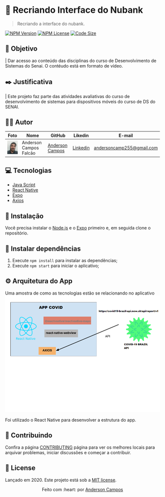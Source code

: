 <p align="center">
   
</p>

# :movie_camera: Recriando Interface do Nubank

> Recriando a interface do nubank.

[![NPM Version][npm-version]][npm-version]
[![NPM License][npm-license]][npm-license]
[![Code Size][code-size]][code-size]


<p align="center">
  
</p>

## :nazar_amulet: Objetivo

| Dar acesso ao conteúdo das disciplinas do curso de Desenvolvimento de Sistemas do Senai. O contéudo está em formato de vídeo.

## :black_nib: Justificativa

| Este projeto faz parte das atividades avaliativas do curso de desenvolvimento de sistemas para dispositivos móveis do curso de DS do SENAI.

## :man_technologist: Autor

Foto | Nome | GitHub | Likedin | E-mail
---- | ---- | ------ | ------- | ------
<img src="./doc/anderson.jpeg" width="100px">  | Anderson Campos Falcão | [Anderson Campos](https://github.com/anderson-zip) | [Linkedin](https://www.linkedin.com/in/anderson-campos-3592681b1/) | andersoncamp255@gmail.com

## :computer: Tecnologias

- [Java Script](https://www.javascript.com/)
- [React Native](https://facebook.github.io/react-native/)
- [Expo](https://docs.expo.io)
- [Axios](https://github.com/axios/axios)

## :construction_worker: Instalação

Você precisa instalar o [Node.js](https://nodejs.org/en/download/) e o [Expo](https://docs.expo.io) primeiro e, em seguida clone o repositório.

## :wrench: Instalar dependências

1. Execute `npm install` para instalar as dependências;
2. Execute `npm start` para iniciar o aplicativo;

## :gear: Arquitetura do App

Uma amostra de como as tecnologias estão se relacionando no aplicativo
![](./doc/arquitetura.png)

Foi utilizado o React Native para desenvolver a estrutura do app.

## :handshake: Contribuindo

Confira a página [CONTRIBUTING](https://github.com/rafaellevissa/appDevFlix/blob/master/CONTRIBUTING.md) página para ver os melhores locais para arquivar problemas, iniciar discussões e começar a contribuir.

## :open_book: License

Lançado em 2020.
Este projeto está sob a [MIT license](https://github.com/rafaellevissa/appDevFlix/blob/master/LICENSE).

<p align="center">
    Feito com :heart: por <a href="https://github.com/anderson-zip">Anderson Campos</a>
</p>

<!-- Markdown link & img dfn's -->

[npm-license]: https://img.shields.io/npm/l/express?color=03ca6f&style=plastic
[npm-version]: https://img.shields.io/npm/v/npm?color=333333&style=plastic
[code-size]: https://img.shields.io/github/languages/code-size/rafaellevissa/appDevFlix?color=03ca6f&style=plastic
